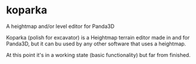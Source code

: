 koparka
=======

A heightmap and/or level editor for Panda3D

Koparka (polish for excavator) is a Heightmap terrain editor made in and for Panda3D,
but it can bu used by any other software that uses a heightmap.

At this point it's in a working state (basic functionality) but far from finished. 
